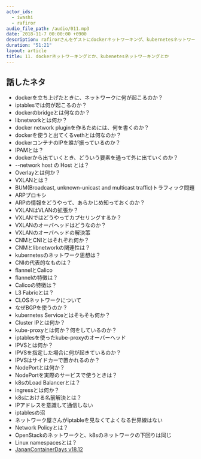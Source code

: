 ```yaml
---
actor_ids:
  - iwashi 
  - rafiror
audio_file_path: /audio/011.mp3
date: 2018-11-7 00:00:00 +0900
description: rafirorさんをゲストにdockerネットワーキング、kubernetesネットワーキングについて語っていただいたエピソードです。
duration: "51:21"
layout: article
title: 11. dockerネットワーキングとか、kubenetesネットワーキングとか
---
```


## 話したネタ

- dockerを立ち上げたときに、ネットワークに何が起こるのか？
- iptablesでは何が起こるのか？
- dockerのbridgeとは何なのか？
- libnetworkとは何か？
- docker network pluginを作るためには、何を書くのか？
- dockerを使うと出てくるvethとは何なのか？ 
- dockerコンテナのIPを誰が振っているのか？
- IPAMとは？
- dockerから出ていくとき、どういう要素を通って外に出ていくのか？
- --network host の Host とは？
- Overlayとは何か？
- VXLANとは？
- BUM(Broadcast, unknown-unicast and multicast traffic)トラフィック問題
- ARPプロキシ
- ARPの情報をどうやって、あらかじめ知っておくのか？
- VXLANはVLANの拡張か？
- VXLANではどうやってカプセリングするか？
- VXLANのオーバヘッドはどうなのか？
- VXLANのオーバヘッドの解決策
- CNMとCNIとはそれぞれ何か？
- CNMとlibnetworkの関連性は？
- kubernetesのネットワーク思想は？
- CNIの代表的なものは？
- flannelとCalico
- flannelの特徴は？
- Calicoの特徴は？
- L3 Fabricとは？
- CLOSネットワークについて
- なぜBGPを使うのか？
- kubernetes Serviceとはそもそも何か？
- Cluster IPとは何か？
- kube-proxyとは何か？何をしているのか？
- iptablesを使ったkube-proxyのオーバーヘッド
- IPVSとは何か？
- IPVSを指定した場合に何が起きているのか？
- IPVSはサイドカーで置かれるのか？
- NodePortとは何か？
- NodePortを実際のサービスで使うときは？
- k8sのLoad Balancerとは？
- ingressとは何か？
- k8sにおける名前解決とは？
- IPアドレスを意識して通信しない
- iptablesの沼
- ネットワーク屋さんがiptableを見なくてよくなる世界線はない
- Network Policyとは？
- OpenStackのネットワークと、k8sのネットワークの下回りは同じ
- Linux namespacesとは？
- [JapanContainerDays v18.12](https://containerdays.jp/)
